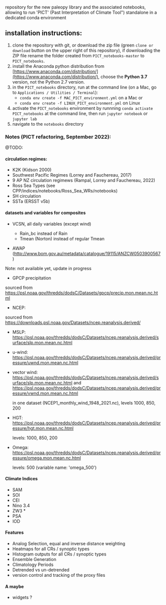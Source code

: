 repository for the new paleopy library and the associated notebooks, allowing to run 'PICT' (Past Interpretation of Climate Tool") standalone in
a dedicated conda environment

## installation instructions:

1) clone the repository with git, or download the zip file (green `clone or download` button on the upper right of this repository), if downloading the ZIP file rename the folder created from `PICT_notebooks-master` to `PICT_notebooks`.
2) install the Anaconda python distribution from [https://www.anaconda.com/distribution/](https://www.anaconda.com/distribution/), choose the **Python 3.7** version, not the Python 2.7 version. 
3) in the `PICT_notebooks` directory, run at the command line (on a Mac, go to `Applications / Utilities / Terminal`):
	+ `conda env create -f MAC_PICT_environment.yml` on a Mac
	or
	+ `conda env create -f LINUX_PICT_environment.yml` on Linux
4) activate the `PICT_notebooks` environment by runnning `conda activate PICT_notebooks` at the command line, then run `jupyter notebook` or `jupyter lab`
5) navigate to the `notebooks` directory

### Notes (PICT refactoring, September 2022):

@TODO: 

#### circulation regimes: 

- K2K (Kidson 2000)
- Southwest Pacific Regimes (Lorrey and Fauchereau, 2017)
- 9 AP NZ circulation regimews (Rampal, Lorrey and Fauchereau, 2022) 
- Ross Sea Types (see CPP/indices/notebooks/Ross_Sea_WRs/notebooks)
- SH circulation 
- SSTa (ERSST v5b)

#### datasets and variables for composites 

- VCSN, all daily variables (except wind)

  - Rain_bc instead of Rain 
  - Tmean (Norton) instead of regular Tmean 

- AWAP (http://www.bom.gov.au/metadata/catalogue/19115/ANZCW0503900567) 

Note: not available yet, update in progress

- GPCP precipitation

sourced from https://psl.noaa.gov/thredds/dodsC/Datasets/gpcp/precip.mon.mean.nc.html 

- NCEP:

sourced from https://downloads.psl.noaa.gov/Datasets/ncep.reanalysis.derived/

  - MSLP: https://psl.noaa.gov/thredds/dodsC/Datasets/ncep.reanalysis.derived/surface/slp.mon.mean.nc.html 
  
  - u-wind: https://psl.noaa.gov/thredds/dodsC/Datasets/ncep.reanalysis.derived/pressure/uwnd.mon.mean.nc.html 
  
  - vector wind: https://psl.noaa.gov/thredds/dodsC/Datasets/ncep.reanalysis.derived/surface/slp.mon.mean.nc.html and https://psl.noaa.gov/thredds/dodsC/Datasets/ncep.reanalysis.derived/pressure/vwnd.mon.mean.nc.html 

    in one dataset (NCEP1_monthly_wind_1948_2021.nc), levels 1000, 850, 200 

  - HGT: https://psl.noaa.gov/thredds/dodsC/Datasets/ncep.reanalysis.derived/pressure/hgt.mon.mean.nc.html 

    levels: 1000, 850, 200 

  - Omega: https://psl.noaa.gov/thredds/dodsC/Datasets/ncep.reanalysis.derived/pressure/omega.mon.mean.nc.html

    levels: 500 (variable name: 'omega_500')
  
#### Climate Indices

- SAM
- SOI
- CEI 
- Nino 3.4 
- ZW3 * 
- PSA 
- IOD 

#### Features

- Analog Selection, equal and inverse distance weighting
- Heatmaps for all CRs / synoptic types
- Histogram outputs for all CRs / synoptic types
- Ensemble Generation 
- Climatology Periods
- Detrended vs un-detrended
- version control and tracking of the proxy files

#### A maybe 

- widgets ?





